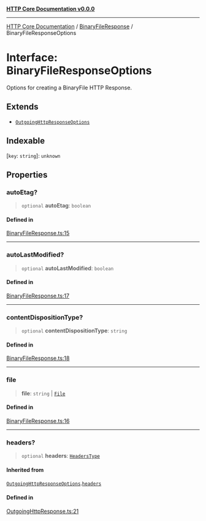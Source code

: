 [**HTTP Core Documentation v0.0.0**](../../README.md)

***

[HTTP Core Documentation](../../modules.md) / [BinaryFileResponse](../README.md) / BinaryFileResponseOptions

# Interface: BinaryFileResponseOptions

Options for creating a BinaryFile HTTP Response.

## Extends

- [`OutgoingHttpResponseOptions`](../../OutgoingHttpResponse/interfaces/OutgoingHttpResponseOptions.md)

## Indexable

 \[`key`: `string`\]: `unknown`

## Properties

### autoEtag?

> `optional` **autoEtag**: `boolean`

#### Defined in

[BinaryFileResponse.ts:15](https://github.com/stonemjs/http-core/blob/a162480c16327760396238c341daab61793d5440/src/BinaryFileResponse.ts#L15)

***

### autoLastModified?

> `optional` **autoLastModified**: `boolean`

#### Defined in

[BinaryFileResponse.ts:17](https://github.com/stonemjs/http-core/blob/a162480c16327760396238c341daab61793d5440/src/BinaryFileResponse.ts#L17)

***

### contentDispositionType?

> `optional` **contentDispositionType**: `string`

#### Defined in

[BinaryFileResponse.ts:18](https://github.com/stonemjs/http-core/blob/a162480c16327760396238c341daab61793d5440/src/BinaryFileResponse.ts#L18)

***

### file

> **file**: `string` \| [`File`](../../file/File/classes/File.md)

#### Defined in

[BinaryFileResponse.ts:16](https://github.com/stonemjs/http-core/blob/a162480c16327760396238c341daab61793d5440/src/BinaryFileResponse.ts#L16)

***

### headers?

> `optional` **headers**: [`HeadersType`](../../declarations/type-aliases/HeadersType.md)

#### Inherited from

[`OutgoingHttpResponseOptions`](../../OutgoingHttpResponse/interfaces/OutgoingHttpResponseOptions.md).[`headers`](../../OutgoingHttpResponse/interfaces/OutgoingHttpResponseOptions.md#headers)

#### Defined in

[OutgoingHttpResponse.ts:21](https://github.com/stonemjs/http-core/blob/a162480c16327760396238c341daab61793d5440/src/OutgoingHttpResponse.ts#L21)
